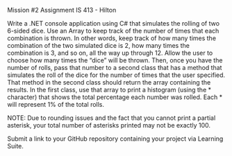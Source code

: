 Mission #2 Assignment
IS 413 - Hilton

Write a .NET console application using C# that simulates the rolling of two 6-sided dice. Use an
Array to keep track of the number of times that each combination is thrown. In other words,
keep track of how many times the combination of the two simulated dice is 2, how many times
the combination is 3, and so on, all the way up through 12.
Allow the user to choose how many times the “dice” will be thrown. Then, once you have the
number of rolls, pass that number to a second class that has a method that simulates the roll of
the dice for the number of times that the user specified. That method in the second class should
return the array containing the results. In the first class, use that array to print a histogram (using
the * character) that shows the total percentage each number was rolled. Each * will represent
1% of the total rolls.

NOTE: Due to rounding issues and the fact that you cannot print a partial asterisk, your total
number of asterisks printed may not be exactly 100.

Submit a link to your GitHub repository containing your project via Learning Suite.
